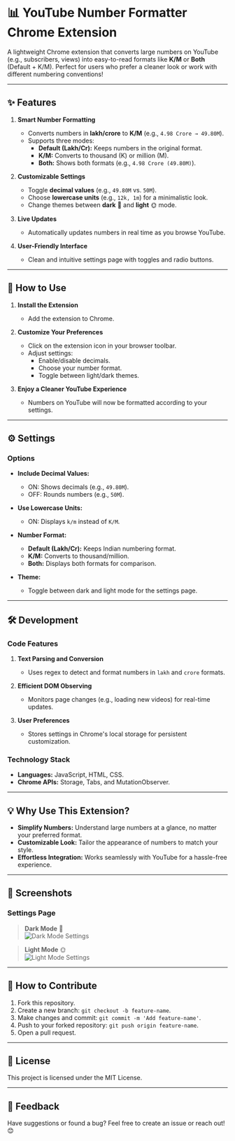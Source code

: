 # 📊 YouTube Number Formatter Chrome Extension  

A lightweight Chrome extension that converts large numbers on YouTube (e.g., subscribers, views) into easy-to-read formats like **K/M** or **Both** (Default + K/M). Perfect for users who prefer a cleaner look or work with different numbering conventions!  

---

## ✨ Features  

1. **Smart Number Formatting**  
   - Converts numbers in **lakh/crore** to **K/M** (e.g., `4.98 Crore → 49.80M`).  
   - Supports three modes:  
     - **Default (Lakh/Cr):** Keeps numbers in the original format.  
     - **K/M:** Converts to thousand (K) or million (M).  
     - **Both:** Shows both formats (e.g., `4.98 Crore (49.80M)`).  

2. **Customizable Settings**  
   - Toggle **decimal values** (e.g., `49.80M` vs. `50M`).  
   - Choose **lowercase units** (e.g., `12k, 1m`) for a minimalistic look.  
   - Change themes between **dark** 🌙 and **light** 🌞 mode.  

3. **Live Updates**  
   - Automatically updates numbers in real time as you browse YouTube.  

4. **User-Friendly Interface**  
   - Clean and intuitive settings page with toggles and radio buttons.  

---

## 🚀 How to Use  

1. **Install the Extension**  
   - Add the extension to Chrome.  

2. **Customize Your Preferences**  
   - Click on the extension icon in your browser toolbar.  
   - Adjust settings:  
     - Enable/disable decimals.  
     - Choose your number format.  
     - Toggle between light/dark themes.  

3. **Enjoy a Cleaner YouTube Experience**  
   - Numbers on YouTube will now be formatted according to your settings.  

---

## ⚙️ Settings  

### Options  

- **Include Decimal Values:**  
  - ON: Shows decimals (e.g., `49.80M`).  
  - OFF: Rounds numbers (e.g., `50M`).  

- **Use Lowercase Units:**  
  - ON: Displays `k/m` instead of `K/M`.  

- **Number Format:**  
  - **Default (Lakh/Cr):** Keeps Indian numbering format.  
  - **K/M:** Converts to thousand/million.  
  - **Both:** Displays both formats for comparison.  

- **Theme:**  
  - Toggle between dark and light mode for the settings page.  

---

## 🛠️ Development  

### Code Features  

1. **Text Parsing and Conversion**  
   - Uses regex to detect and format numbers in `lakh` and `crore` formats.  

2. **Efficient DOM Observing**  
   - Monitors page changes (e.g., loading new videos) for real-time updates.  

3. **User Preferences**  
   - Stores settings in Chrome's local storage for persistent customization.  

### Technology Stack  

- **Languages:** JavaScript, HTML, CSS.  
- **Chrome APIs:** Storage, Tabs, and MutationObserver.  

---

## 💡 Why Use This Extension?  

- **Simplify Numbers:** Understand large numbers at a glance, no matter your preferred format.  
- **Customizable Look:** Tailor the appearance of numbers to match your style.  
- **Effortless Integration:** Works seamlessly with YouTube for a hassle-free experience.  

---

## 🎨 Screenshots  

### Settings Page  
> **Dark Mode** 🌙  
![Dark Mode Settings](https://via.placeholder.com/400x300)  

> **Light Mode** 🌞  
![Light Mode Settings](https://via.placeholder.com/400x300)  

---

## 🔧 How to Contribute  

1. Fork this repository.  
2. Create a new branch: `git checkout -b feature-name`.  
3. Make changes and commit: `git commit -m 'Add feature-name'`.  
4. Push to your forked repository: `git push origin feature-name`.  
5. Open a pull request.  

---

## 📄 License  

This project is licensed under the MIT License.  

---

## 💬 Feedback  

Have suggestions or found a bug? Feel free to create an issue or reach out! 😊  
